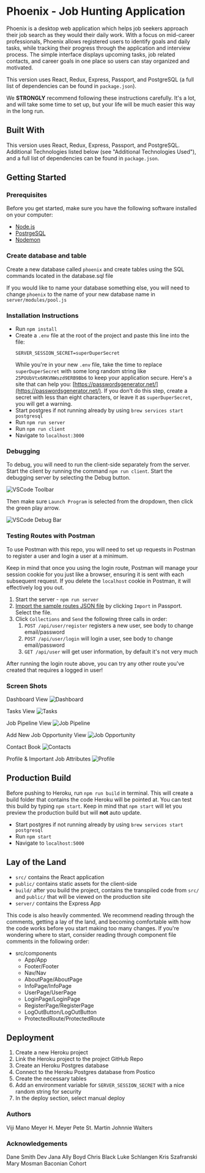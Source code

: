 # Phoenix - Job Hunting Application

Phoenix is a desktop web application which helps job seekers approach their job search as they would their daily work. With a focus on mid-career professionals, Phoenix allows registered users to identify goals and daily tasks, while tracking their progress through the application and interview process.  The simple interface displays upcoming tasks, job related contacts, and career goals  in one place so users can stay organized and motivated.

This version uses React, Redux, Express, Passport, and PostgreSQL (a full list of dependencies can be found in `package.json`).

We **STRONGLY** recommend following these instructions carefully. It's a lot, and will take some time to set up, but your life will be much easier this way in the long run.

## Built With
This version uses React, Redux, Express, Passport, and PostgreSQL.
 Additional Technologies listed below (see "Additional Technologies Used"), and a full list of dependencies can be found in `package.json`.




## Getting Started

### Prerequisites

Before you get started, make sure you have the following software installed on your computer:

- [Node.js](https://nodejs.org/en/)
- [PostrgeSQL](https://www.postgresql.org/)
- [Nodemon](https://nodemon.io/)


### Create database and table

Create a new database called `phoenix` and create tables using the SQL commands located in the database.sql file

If you would like to name your database something else, you will need to change `phoenix` to the name of your new database name in `server/modules/pool.js`


### Installation Instructions

* Run `npm install`
* Create a `.env` file at the root of the project and paste this line into the file:
    ```
    SERVER_SESSION_SECRET=superDuperSecret
    ```
    While you're in your new `.env` file, take the time to replace `superDuperSecret` with some long random string like `25POUbVtx6RKVNWszd9ERB9Bb6` to keep your application secure. Here's a site that can help you: [https://passwordsgenerator.net/](https://passwordsgenerator.net/). If you don't do this step, create a secret with less than eight characters, or leave it as `superDuperSecret`, you will get a warning.
* Start postgres if not running already by using `brew services start postgresql`
* Run `npm run server`
* Run `npm run client`
* Navigate to `localhost:3000`

### Debugging

To debug, you will need to run the client-side separately from the server. Start the client by running the command `npm run client`. Start the debugging server by selecting the Debug button.

![VSCode Toolbar](documentation/images/vscode-toolbar.png)

Then make sure `Launch Program` is selected from the dropdown, then click the green play arrow.

![VSCode Debug Bar](documentation/images/vscode-debug-bar.png)


### Testing Routes with Postman

To use Postman with this repo, you will need to set up requests in Postman to register a user and login a user at a minimum. 

Keep in mind that once you using the login route, Postman will manage your session cookie for you just like a browser, ensuring it is sent with each subsequent request. If you delete the `localhost` cookie in Postman, it will effectively log you out.

1. Start the server - `npm run server`
2. [Import the sample routes JSON file](./PostmanPrimeSoloRoutes.json) by clicking `Import` in Passport. Select the file.
3. Click `Collections` and `Send` the following three calls in order:
    1. `POST /api/user/register` registers a new user, see body to change email/password
    2. `POST /api/user/login` will login a user, see body to change email/password
    3. `GET /api/user` will get user information, by default it's not very much

After running the login route above, you can try any other route you've created that requires a logged in user!

### Screen Shots
Dashboard View
![Dashboard](documentation/wireframes/ScreenShot2019-07-10at2.36.45PM.png)

Tasks View
![Tasks](documentation/wireframes/ScreenShot2019-07-10at2.39.40PM.png)

Job Pipeline View
![Job Pipeline](documentation/wireframes/ScreenShot2019-07-10at2.39.52PM.png)

Add New Job Opportunity View
![Job Opportunity](documentation/wireframes/ScreenShot2019-07-10at2.40.14PM.png)

Contact Book
![Contacts](documentation/wireframes/ScreenShot2019-07-10at2.40.40PM.png)

Profile & Important Job Attributes
![Profile](documentation/wireframes/ScreenShot2019-07-10at2.43.24PM.png)



## Production Build

Before pushing to Heroku, run `npm run build` in terminal. This will create a build folder that contains the code Heroku will be pointed at. You can test this build by typing `npm start`. Keep in mind that `npm start` will let you preview the production build but will **not** auto update.

* Start postgres if not running already by using `brew services start postgresql`
* Run `npm start`
* Navigate to `localhost:5000`

## Lay of the Land

* `src/` contains the React application
* `public/` contains static assets for the client-side
* `build/` after you build the project, contains the transpiled code from `src/` and `public/` that will be viewed on the production site
* `server/` contains the Express App

This code is also heavily commented. We recommend reading through the comments, getting a lay of the land, and becoming comfortable with how the code works before you start making too many changes. If you're wondering where to start, consider reading through component file comments in the following order:

* src/components
  * App/App
  * Footer/Footer
  * Nav/Nav
  * AboutPage/AboutPage
  * InfoPage/InfoPage
  * UserPage/UserPage
  * LoginPage/LoginPage
  * RegisterPage/RegisterPage
  * LogOutButton/LogOutButton
  * ProtectedRoute/ProtectedRoute

## Deployment

1. Create a new Heroku project
1. Link the Heroku project to the project GitHub Repo
1. Create an Heroku Postgres database
1. Connect to the Heroku Postgres database from Postico
1. Create the necessary tables
1. Add an environment variable for `SERVER_SESSION_SECRET` with a nice random string for security
1. In the deploy section, select manual deploy


### Authors
Viji Mano
Meyer H. Meyer
Pete St. Martin
Johnnie Walters

### Acknowledgements
Dane Smith
Dev Jana
Ally Boyd
Chris Black
Luke Schlangen
Kris Szafranski
Mary Mosman
Baconian Cohort